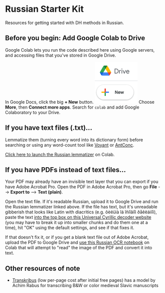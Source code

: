 # Russian Starter Kit
Resources for getting started with DH methods in Russian.

## Before you begin: Add Google Colab to Drive
Google Colab lets you run the code described here using Google servers, and accessing files that you've stored in Google Drive.

In Google Docs, click the big **+ New** button. 
![Google Drive new button](images/drive-new.png)
Choose **More**, then **Connect more apps**. Search for `colab` and add Google Colaboratory to your Drive.

## If you have text files (.txt)...
Lemmatize them (turning every word into its dictionary form) before searching or using any word-count tool like [Voyant](http://voyant-tools.org/) or [AntConc](https://www.laurenceanthony.net/software/antconc/).

[Click here to launch the Russian lemmatizer](http://colab.research.google.com/github/multilingual-dh/russian-starter-kit/blob/main/colab_russian_lemmatizer.ipynb) on Colab.

## If you have PDFs instead of text files...
Your PDF may already have an invisible text layer that you can export if you have Adobe Acrobat Pro. Open the PDF in Adobe Acrobat Pro, then go **File** --> **Export to** --> **Text (plain)**.

Open the text file. If it's readable Russian, upload it to Google Drive and run the Russian lemmatizer linked above. If the file has text, but it's unreadable gibberish that looks like Latin with diacritics (e.g. ôèëüìà îá îñíîâíîì ðåêëàìíîì), paste the text [into the top box on this Universal Cyrillic decoder website](https://2cyr.com/decode/?lang=en) (you may have to break it up into smaller chunks and do them one at a time), hit "OK" using the default settings, and see if that fixes it.

If that doesn't fix it, or if you get a blank text file out of Adobe Acrobat, upload the PDF to Google Drive and [use this Russian OCR notebook](http://colab.research.google.com/github/multilingual-dh/russian-starter-kit/blob/main/Tesseract_RU.ipynb) on Colab that will attempt to "read" the image of the PDF and convert it into text.

## Other resources of note

* [Transkribus](https://transkribus.eu/) (low per-page cost after initial free pages) has a model by Achim Rabus for transcribing B&W or color medieval Slavic manuscripts